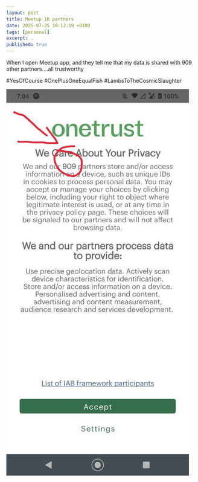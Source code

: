 ```yaml
---
layout: post
title: Meetup 1K partners
date: 2025-07-25 18:13:19 +0100
tags: [personal]
excerpt: .
published: true
---
```


When I open Meetup app, and they tell me that my data is shared with 909 other partners....all trustworthy

#YesOfCourse #OnePlusOneEqualFish #LambsToTheCosmicSlaughter

![Meetup app data screenshot](/assets/images/meetup_partners/meetup_partners.jpeg)
